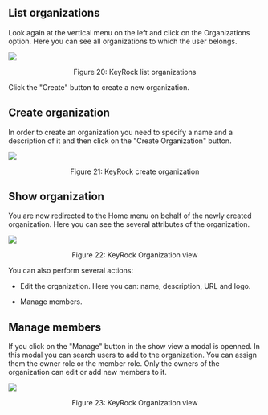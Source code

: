 ## List organizations

Look again at the vertical menu on the left and click on the Organizations
option. Here you can see all organizations to which the user belongs.

![](https://raw.githubusercontent.com/ging/fiware-idm/master/doc/resources/UserGuide_index_organizations.png)

<p align="center">Figure 20: KeyRock list organizations</p>

Click the "Create" button to create a new organization.

## Create organization

In order to create an organization you need to specify a name and a description
of it and then click on the "Create Organization" button.

![](https://raw.githubusercontent.com/ging/fiware-idm/master/doc/resources/UserGuide_create_organization.png)

<p align="center">Figure 21: KeyRock create organization</p>

## Show organization

You are now redirected to the Home menu on behalf of the newly created
organization. Here you can see the several attributes of the organization.

![](https://raw.githubusercontent.com/ging/fiware-idm/master/doc/resources/UserGuide_organization_show.png)

<p align="center">Figure 22: KeyRock Organization view</p>

You can also perform several actions:

-   Edit the organization. Here you can: name, description, URL and logo.

-   Manage members.

## Manage members

If you click on the "Manage" button in the show view a modal is openned. In this
modal you can search users to add to the organization. You can assign them the
owner role or the member role. Only the owners of the organization can edit or
add new members to it.

![](https://raw.githubusercontent.com/ging/fiware-idm/master/doc/resources/UserGuide_organization_members.png)

<p align="center">Figure 23: KeyRock Organization view</p>
